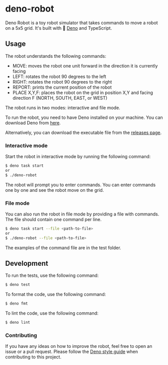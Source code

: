 # deno-robot

Deno Robot is a toy robot simulator that takes commands to move a robot on a 5x5 grid.
It's built with 🦕 [Deno](https://deno.land/) and TypeScript.

## Usage

The robot understands the following commands:
- MOVE: moves the robot one unit forward in the direction it is currently facing
- LEFT: rotates the robot 90 degrees to the left
- RIGHT: rotates the robot 90 degrees to the right
- REPORT: prints the current position of the robot
- PLACE X,Y,F: places the robot on the grid in position X,Y and facing direction F (NORTH, SOUTH, EAST, or WEST)

The robot runs in two modes: interactive and file mode.

To run the robot, you need to have Deno installed on your machine. You can download Deno from [here](https://https://deno.com/).

Alternatively, you can download the executable file from the [releases page](https://github.com/antklim/deno-robot/releases).

### Interactive mode

Start the robot in interactive mode by running the following command:

```sh
$ deno task start
or
$ ./deno-robot 
```

The robot will prompt you to enter commands. You can enter commands one by one and see the robot move on the grid.


### File mode

You can also run the robot in file mode by providing a file with commands. The file should contain one command per line.

```sh
$ deno task start --file <path-to-file>
or
$ ./deno-robot --file <path-to-file>
```

The examples of the command file are in the test folder.

## Development

To run the tests, use the following command:

```sh
$ deno test
```

To format the code, use the following command:

```sh
$ deno fmt
```

To lint the code, use the following command:

```sh 
$ deno lint
```

### Contributing

If you have any ideas on how to improve the robot, feel free to open an issue or a pull request. Please follow the [Deno style guide](https://docs.deno.com/runtime/manual/references/contributing/style_guide) when contributing to this project.
